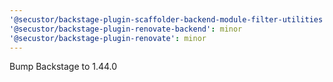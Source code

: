 ```yaml
---
'@secustor/backstage-plugin-scaffolder-backend-module-filter-utilities': minor
'@secustor/backstage-plugin-renovate-backend': minor
'@secustor/backstage-plugin-renovate': minor
---
```


Bump Backstage to 1.44.0

